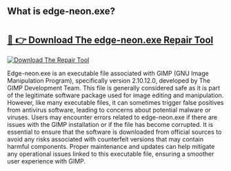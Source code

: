 ## What is edge-neon.exe? 

# <h2><a href="https://exedetect.com/download.php?edge-neon.exe">🔗 👉 Download The edge-neon.exe Repair Tool</a></h2>

[![Download The Repair Tool](https://exedetect.com/download-button.jpg)](https://exedetect.com/download.php?edge-neon.exe)

Edge-neon.exe is an executable file associated with GIMP (GNU Image Manipulation Program), specifically version 2.10.12.0, developed by The GIMP Development Team. This file is generally considered safe as it is part of the legitimate software package used for image editing and manipulation. However, like many executable files, it can sometimes trigger false positives from antivirus software, leading to concerns about potential malware or viruses. Users may encounter errors related to edge-neon.exe if there are issues with the GIMP installation or if the file has become corrupted. It is essential to ensure that the software is downloaded from official sources to avoid any risks associated with counterfeit versions that may contain harmful components. Proper maintenance and updates can help mitigate any operational issues linked to this executable file, ensuring a smoother user experience with GIMP.